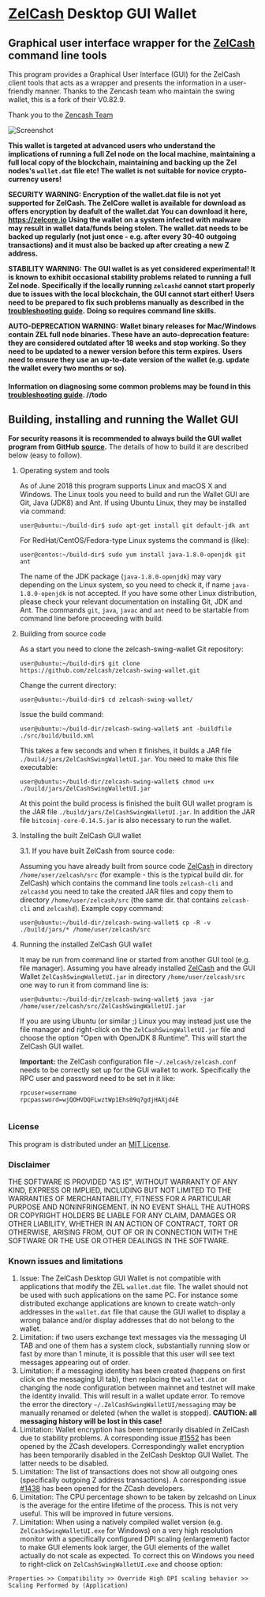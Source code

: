 # [ZelCash](https://zel.cash/) Desktop GUI Wallet

## Graphical user interface wrapper for the [ZelCash](https://zel.cash) command line tools

This program provides a Graphical User Interface (GUI) for the ZelCash client tools that acts as a wrapper and 
presents the information in a user-friendly manner. Thanks to the Zencash team who maintain the swing wallet, this is a fork of their V0.82.9. 

Thank you to the [Zencash Team](https://zencash.com/) 

![Screenshot](https://github.com/zelcash/zelcash-swing-wallet/blob/master/docs/homescreen%20example_v7.1.2.PNG "Main Window")

**This wallet is targeted at advanced users who understand the implications of running a full Zel node on**
**the local machine, maintaining a full local copy of the blockchain, maintaining and backing up the**
**Zel nodes's `wallet.dat` file etc! The wallet is not suitable for novice crypto-currency users!**

**SECURITY WARNING: Encryption of the wallet.dat file is not yet supported for ZelCash. The ZelCore** 
**wallet is available for download as offers encryption by deafult of the wallet.dat** 
**You can download it here, https://zelcore.io Using the wallet** 
**on a system infected with malware may result in wallet data/funds being stolen. The**
**wallet.dat needs to be backed up regularly (not just once - e.g. after every 30-40**
**outgoing transactions) and it must also be backed up after creating a new Z address.**

**STABILITY WARNING: The GUI wallet is as yet considered experimental! It is known to exhibit occasional stability problems related to running a full Zel node.**
**Specifically if the locally running `zelcashd` cannot start properly due to issues with the local blockchain, the GUI cannot start either!**
**Users need to be prepared to fix such problems manually as described in the [troubleshooting guide](docs/TroubleshootingGuide.md).**
**Doing so requires command line skills.**

**AUTO-DEPRECATION WARNING: Wallet binary releases for Mac/Windows contain ZEL full node binaries. These have an auto-deprecation feature:**
**they are considered outdated after 18 weeks and stop working. So they need to be updated to a newer version before this term expires.**
**Users need to ensure they use an up-to-date version of the wallet (e.g. update the wallet every two months or so).**

#### Information on diagnosing some common problems may be found in this [troubleshooting guide](docs/TroubleshootingGuide.md). //todo

## Building, installing and running the Wallet GUI

**For security reasons it is recommended to always build the GUI wallet program from GitHub**
**[source](https://github.com/zelcash/zelcash-swing-wallet/archive/master.zip).**
The details of how to build it are described below (easy to follow). 


1. Operating system and tools

   As of June 2018 this program supports Linux and macOS X and Windows.
   The Linux tools you need to build and run the Wallet GUI are Git, Java (JDK8) and
   Ant. If using Ubuntu Linux, they may be installed via command: 
   ```
   user@ubuntu:~/build-dir$ sudo apt-get install git default-jdk ant
   ``` 
   For RedHat/CentOS/Fedora-type Linux systems the command is (like):
   ```
   user@centos:~/build-dir$ sudo yum install java-1.8.0-openjdk git ant 
   ```
   The name of the JDK package (`java-1.8.0-openjdk`) may vary depending on the Linux system, so you need to
   check it, if name `java-1.8.0-openjdk` is not accepted.
   If you have some other Linux distribution, please check your relevant documentation on installing Git, 
   JDK and Ant. The commands `git`, `java`, `javac` and `ant` need to be startable from command line 
   before proceeding with build.

2. Building from source code

   As a start you need to clone the zelcash-swing-wallet Git repository:
   ```
   user@ubuntu:~/build-dir$ git clone https://github.com/zelcash/zelcash-swing-wallet.git
   ```
   Change the current directory:
   ```
   user@ubuntu:~/build-dir$ cd zelcash-swing-wallet/
   ```
   Issue the build command:
   ```
   user@ubuntu:~/build-dir/zelcash-swing-wallet$ ant -buildfile ./src/build/build.xml
   ```
   This takes a few seconds and when it finishes, it builds a JAR file `./build/jars/ZelCashSwingWalletUI.jar`. 
   You need to make this file executable:
   ```
   user@ubuntu:~/build-dir/zelcash-swing-wallet$ chmod u+x ./build/jars/ZelCashSwingWalletUI.jar
   ```
   At this point the build process is finished the built GUI wallet program is the JAR 
   file `./build/jars/ZelCashSwingWalletUI.jar`. In addition the JAR file 
   `bitcoinj-core-0.14.5.jar` is also necessary to run the wallet. 

3. Installing the built ZelCash GUI wallet

   3.1. If you have built ZelCash from source code:

     Assuming you have already built from source code [ZelCash](https://zel.cash/) in directory `/home/user/zelcash/src` (for example - this is the typical build dir. for ZelCash) which contains the command line tools `zelcash-cli` and `zelcashd` you need to take the created JAR files and copy them to directory `/home/user/zelcash/src` (the same dir. that contains `zelcash-cli` and `zelcashd`). Example copy command:
      ```
      user@ubuntu:~/build-dir/zelcash-swing-wallet$ cp -R -v ./build/jars/* /home/user/zelcash/src    
      ```

4. Running the installed ZelCash GUI wallet

   It may be run from command line or started from another GUI tool (e.g. file manager). 
   Assuming you have already installed [ZelCash](https://zel.cash/) and the GUI Wallet `ZelCashSwingWalletUI.jar` in 
   directory `/home/user/zelcash/src` one way to run it from command line is:
   ```
   user@ubuntu:~/build-dir/zelcash-swing-wallet$ java -jar /home/user/zelcash/src/ZelCashSwingWalletUI.jar
   ```
   If you are using Ubuntu (or similar ;) Linux you may instead just use the file manager and 
   right-click on the `ZelCashSwingWalletUI.jar` file and choose the option "Open with OpenJDK 8 Runtime". 
   This will start the ZelCash GUI wallet.
   
   **Important:** the ZelCash configuration file `~/.zelcash/zelcash.conf` needs to be correctly set up for the GUI
   wallet to work. Specifically the RPC user and password need to be set in it like:
   ```
   rpcuser=username
   rpcpassword=wjQOHVDQFLwztWp1Ehs09q7gdjHAXjd4E
    
   ``` 


### License
This program is distributed under an [MIT License](https://github.com/zelcash/zelcash-swing-wallet/raw/master/LICENSE).

### Disclaimer

THE SOFTWARE IS PROVIDED "AS IS", WITHOUT WARRANTY OF ANY KIND, EXPRESS OR
IMPLIED, INCLUDING BUT NOT LIMITED TO THE WARRANTIES OF MERCHANTABILITY,
FITNESS FOR A PARTICULAR PURPOSE AND NONINFRINGEMENT. IN NO EVENT SHALL THE
AUTHORS OR COPYRIGHT HOLDERS BE LIABLE FOR ANY CLAIM, DAMAGES OR OTHER
LIABILITY, WHETHER IN AN ACTION OF CONTRACT, TORT OR OTHERWISE, ARISING FROM,
OUT OF OR IN CONNECTION WITH THE SOFTWARE OR THE USE OR OTHER DEALINGS IN THE
SOFTWARE.

### Known issues and limitations

1. Issue: The ZelCash Desktop GUI Wallet is not compatible with applications that modify the ZEL `wallet.dat` file. The wallet should not be used
with such applications on the same PC. For instance some distributed exchange applications are known to create watch-only addresses in the
`wallet.dat` file that cause the GUI wallet to display a wrong balance and/or display addresses that do not belong to the wallet. 
1. Limitation: if two users exchange text messages via the messaging UI TAB and one of them has a system clock, substantially running slow or fast by more than 1 minute, it is possible that this user will see text messages appearing out of order. 
1. Limitation: if a messaging identity has been created (happens on first click on the messaging UI tab), then replacing the `wallet.dat` or changing the node configuration between mainnet and testnet will make the identity invalid. This will result in a wallet update error. To remove the error the directory `~/.ZelCashSwingWalletUI/messaging` may be manually renamed or deleted (when the wallet is stopped). **CAUTION: all messaging history will be lost in this case!**
1. Limitation: Wallet encryption has been temporarily disabled in ZelCash due to stability problems. A corresponding issue 
[#1552](https://github.com/zcash/zcash/issues/1552) has been opened by the ZCash developers. Correspondingly
wallet encryption has been temporarily disabled in the ZelCash Desktop GUI Wallet.
The latter needs to be disabled. 
1. Limitation: The list of transactions does not show all outgoing ones (specifically outgoing Z address 
transactions). A corresponding issue [#1438](https://github.com/zcash/zcash/issues/1438) has been opened 
for the ZCash developers. 
1. Limitation: The CPU percentage shown to be taken by zelcashd on Linux is the average for the entire lifetime 
of the process. This is not very useful. This will be improved in future versions.
1. Limitation: When using a natively compiled wallet version (e.g. `ZelCashSwingWalletUI.exe` for Windows) on a 
very high resolution monitor with a specifically configured DPI scaling (enlargement) factor to make GUI 
elements look larger, the GUI elements of the wallet actually do not scale as expected. To correct this on
Windows you need to right-click on `ZelCashSwingWalletUI.exe` and choose option:
```
Properties >> Compatibility >> Override High DPI scaling behavior >> Scaling Performed by (Application)
```
